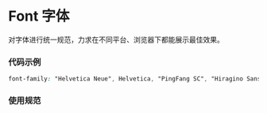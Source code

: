 # Font 字体
对字体进行统一规范，力求在不同平台、浏览器下都能展示最佳效果。

### 代码示例

```css
font-family: "Helvetica Neue", Helvetica, "PingFang SC", "Hiragino Sans GB", "Microsoft YaHei", "微软雅黑", Arial,sans-serif;
```

### 使用规范